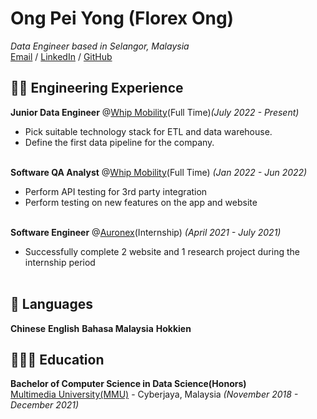 # Ong Pei Yong (Florex Ong)
_Data Engineer based in Selangor, Malaysia_<br>
[Email](mailto:florexong99@gmail.com) / [LinkedIn](https://www.linkedin.com/in/ong-pei-yong-4a9b10175/) / [GitHub](https://github.com/florexong)

## 👨‍💻 Engineering Experience
**Junior Data Engineer** @[Whip Mobility](https://www.whipmobility.com/)(Full Time)_(July 2022 - Present)_<br>
 - Pick suitable technology stack for ETL and data warehouse.
 - Define the first data pipeline for the company.
<br><br>

**Software QA Analyst** @[Whip Mobility](https://www.whipmobility.com/)(Full Time) _(Jan 2022 - Jun 2022)_ <br>
 - Perform API testing for 3rd party integration
 - Perform testing on new features on the app and website
<br><br>

**Software Engineer** @[Auronex](https://auronex.com)(Internship) _(April 2021 - July 2021)_ <br>
  - Successfully complete 2 website and 1 research project during the internship period
<br><br>
## 💬 Languages
**Chinese**
**English**
**Bahasa Malaysia**
**Hokkien**

## 🧑🏽‍🎓 Education
**Bachelor of Computer Science in Data Science(Honors)**<br>
[Multimedia University(MMU)](https://www.mmu.edu.my/) - Cyberjaya, Malaysia _(November 2018 - December 2021)_ <br>


